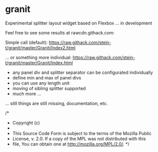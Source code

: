 # granit
Experimental splitter layout widget based on Flexbox ... in development

Feel free to see some results at rawcdn.githack.com: 

Simple call (default):
https://raw.githack.com/stein-t/granit/master/Granit/Index2.html

... or something more individual:
https://raw.githack.com/stein-t/granit/master/Granit/Index.html

- any panel div and splitter separator can be configurated individually
- define min and max of panel divs
- you can use any length unit
- moving of sibling splitter supported
- much more ...

... still things are still missing, documentation, etc.

/*
 * Copyright (c) <year> <copyright holders>
 *
 * This Source Code Form is subject to the terms of the Mozilla Public
 * License, v. 2.0. If a copy of the MPL was not distributed with this
 * file, You can obtain one at http://mozilla.org/MPL/2.0/.
 */
